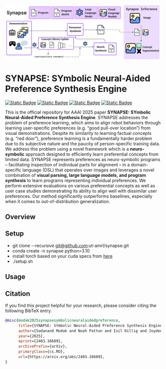 ![](./assets/framework.png)

# SYNAPSE: SYmbolic Neural-Aided Preference Synthesis Engine
[![Static Badge](https://img.shields.io/badge/Paper-arXiv-blue)](https://arxiv.org/abs/2403.16689)
[![Static Badge](https://img.shields.io/badge/Paper-Proceedings_(soon)-red)]()
[![Static Badge](https://img.shields.io/badge/Demo-Website-green)](https://amrl.cs.utexas.edu/synapse/)
[![Static Badge](https://img.shields.io/badge/Video-Underline_(soon)-orange)]()

This is the official repository for AAAI 2025 paper **SYNAPSE: SYmbolic Neural-Aided Preference Synthesis Engine**. SYNAPSE addresses the problem of preference learning, which aims to align robot behaviors through learning user-specific preferences (e.g. “good pull-over location”) from visual demonstrations. Despite its similarity to learning factual concepts (e.g. “red door”), preference learning is a fundamentally harder problem due to its subjective nature and the paucity of person-specific training data. We address this problem using a novel framework which is a **neuro-symbolic** approach designed to efficiently learn preferential concepts from limited data. SYNAPSE represents preferences as neuro-symbolic programs – facilitating inspection of individual parts for alignment – in a domain-specific language (DSL) that operates over images and leverages a novel combination of **visual parsing, large language models, and program synthesis** to learn programs representing individual preferences. We perform extensive evaluations on various preferential concepts as well as user case studies demonstrating its ability to align well with dissimilar user preferences. Our method significantly outperforms baselines, especially when it comes to out-of-distribution generalization.

## Overview


## Setup
- git clone --recursive git@github.com:ut-amrl/synapse.git
- conda create -n synapse python=3.10
- install torch based on your cuda specs from [here](https://pytorch.org/get-started/locally/)
- ./setup.sh

## Usage

## Citation
If you find this project helpful for your research, please consider citing the following BibTeX entry.
```BibTex
@misc{modak2025synapsesymbolicneuralaidedpreference,
      title={SYNAPSE: SYmbolic Neural-Aided Preference Synthesis Engine}, 
      author={Sadanand Modak and Noah Patton and Isil Dillig and Joydeep Biswas},
      year={2025},
      eprint={2403.16689},
      archivePrefix={arXiv},
      primaryClass={cs.RO},
      url={https://arxiv.org/abs/2403.16689}, 
}
```